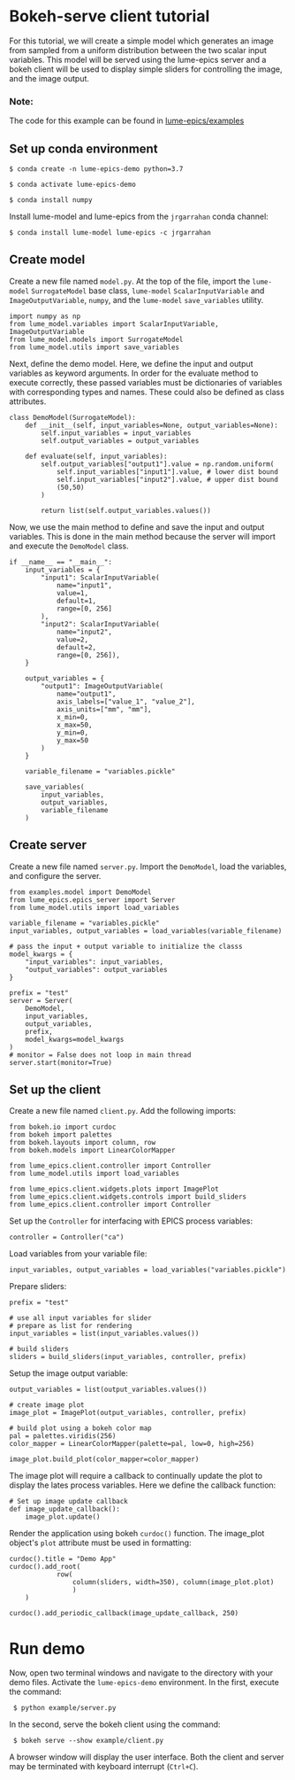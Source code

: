 # Bokeh-serve client tutorial

For this tutorial, we will create a simple model which generates an image from sampled from a uniform distribution between the two scalar input variables. This model will be served using the lume-epics server and a bokeh client will be used to display simple sliders for controlling the image, and the image output. 

### Note: 
The code for this example can be found in [lume-epics/examples](https://github.com/slaclab/lume-epics/examples)


## Set up conda environment

`$ conda create -n lume-epics-demo python=3.7`

`$ conda activate lume-epics-demo`

`$ conda install numpy `

Install lume-model and lume-epics from the `jrgarrahan` conda channel:

`$ conda install lume-model lume-epics -c jrgarrahan`

## Create model

Create a new file named `model.py`. At the top of the file, import the `lume-model` `SurrogateModel` base class, `lume-model` `ScalarInputVariable` and `ImageOutputVariable`, `numpy`, and the `lume-model` `save_variables` utility.

```
import numpy as np
from lume_model.variables import ScalarInputVariable, ImageOutputVariable
from lume_model.models import SurrogateModel
from lume_model.utils import save_variables
```

Next, define the demo model. Here, we define the input and output variables as keyword arguments. In order for the evaluate method to execute correctly, these 
passed variables must be dictionaries of variables with corresponding types and names. These could also be defined as class attributes.

```
class DemoModel(SurrogateModel):
    def __init__(self, input_variables=None, output_variables=None):
        self.input_variables = input_variables
        self.output_variables = output_variables

    def evaluate(self, input_variables):
        self.output_variables["output1"].value = np.random.uniform(
            self.input_variables["input1"].value, # lower dist bound
            self.input_variables["input2"].value, # upper dist bound
            (50,50)
        )

        return list(self.output_variables.values())
```

Now, we use the main method to define and save the input and output variables. This is done in the main method because the server will import and execute the `DemoModel` class. 

```
if __name__ == "__main__":
    input_variables = {
        "input1": ScalarInputVariable(
            name="input1", 
            value=1, 
            default=1, 
            range=[0, 256]
        ),
        "input2": ScalarInputVariable(
            name="input2", 
            value=2, 
            default=2, 
            range=[0, 256]),
    }

    output_variables = {
        "output1": ImageOutputVariable(
            name="output1", 
            axis_labels=["value_1", "value_2"], 
            axis_units=["mm", "mm"], 
            x_min=0, 
            x_max=50, 
            y_min=0, 
            y_max=50
        )
    }

    variable_filename = "variables.pickle"

    save_variables(
        input_variables, 
        output_variables, 
        variable_filename
    )
```

## Create server

Create a new file named `server.py`. Import the `DemoModel`, load the variables, and configure the server. 

```
from examples.model import DemoModel
from lume_epics.epics_server import Server
from lume_model.utils import load_variables

variable_filename = "variables.pickle"
input_variables, output_variables = load_variables(variable_filename)

# pass the input + output variable to initialize the classs
model_kwargs = {
    "input_variables": input_variables,
    "output_variables": output_variables
}

prefix = "test"
server = Server(
    DemoModel, 
    input_variables, 
    output_variables, 
    prefix,
    model_kwargs=model_kwargs
)
# monitor = False does not loop in main thread
server.start(monitor=True)
```

## Set up the client

Create a new file named `client.py`. Add the following imports:

```
from bokeh.io import curdoc
from bokeh import palettes
from bokeh.layouts import column, row
from bokeh.models import LinearColorMapper

from lume_epics.client.controller import Controller
from lume_model.utils import load_variables

from lume_epics.client.widgets.plots import ImagePlot
from lume_epics.client.widgets.controls import build_sliders
from lume_epics.client.controller import Controller
```

Set up the `Controller` for interfacing with EPICS process variables:

```
controller = Controller("ca")
```

Load variables from your variable file:
```
input_variables, output_variables = load_variables("variables.pickle")
```

Prepare sliders:
```
prefix = "test"

# use all input variables for slider
# prepare as list for rendering
input_variables = list(input_variables.values())

# build sliders
sliders = build_sliders(input_variables, controller, prefix)
```

Setup the image output variable:
```
output_variables = list(output_variables.values())

# create image plot
image_plot = ImagePlot(output_variables, controller, prefix)

# build plot using a bokeh color map
pal = palettes.viridis(256)
color_mapper = LinearColorMapper(palette=pal, low=0, high=256)

image_plot.build_plot(color_mapper=color_mapper)
```

The image plot will require a callback to continually update the plot to display the lates process variables. Here we define the callback function:
```
# Set up image update callback
def image_update_callback():
    image_plot.update()

```
Render the application using bokeh `curdoc()` function. The image_plot object's `plot` attribute must be used in formatting:

```
curdoc().title = "Demo App"
curdoc().add_root(
            row(
                column(sliders, width=350), column(image_plot.plot)
                ) 
    )

curdoc().add_periodic_callback(image_update_callback, 250)
```

# Run demo
Now, open two terminal windows and navigate to the directory with your demo files. Activate the `lume-epics-demo` environment. In the first, execute the command:

` $ python example/server.py`

In the second, serve the bokeh client using the command:

` $ bokeh serve --show example/client.py`

A browser window will display the user interface. Both the client and server may be terminated with keyboard interrupt (`Ctrl+C`).

